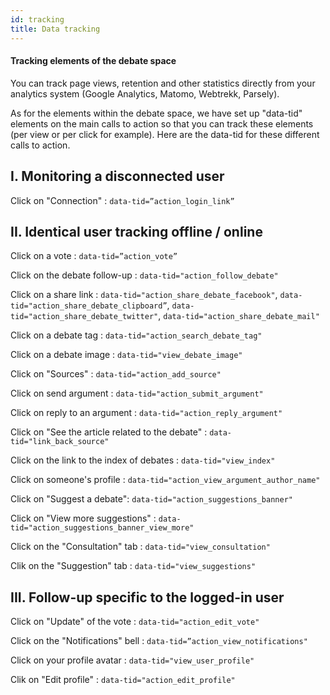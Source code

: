 ```yaml
---
id: tracking
title: Data tracking
---
```


#### Tracking elements of the debate space

You can track page views, retention and other statistics directly from your analytics system (Google Analytics, Matomo, Webtrekk, Parsely).

As for the elements within the debate space, we have set up "data-tid" elements on the main calls to action so that you can track these elements (per view or per click for example).
Here are the data-tid for these different calls to action.

## I. Monitoring a disconnected user

Click on "Connection" : `data-tid=”action_login_link”`

## II. Identical user tracking offline / online

Click on a vote : `data-tid=”action_vote”`

Click on the debate follow-up : `data-tid="action_follow_debate"`

Click on a share link : `data-tid="action_share_debate_facebook"`, `data-tid="action_share_debate_clipboard”`, `data-tid="action_share_debate_twitter"`, `data-tid="action_share_debate_mail"`

Click on a debate tag : `data-tid="action_search_debate_tag"`

Click on a debate image : `data-tid="view_debate_image"`

Click on "Sources" : `data-tid="action_add_source"`

Click on send argument : `data-tid="action_submit_argument"`

Click on reply to an argument : `data-tid="action_reply_argument"`

Click on "See the article related to the debate" : `data-tid="link_back_source"`

Click on the link to the index of debates : `data-tid="view_index"`

Click on someone's profile : `data-tid="action_view_argument_author_name"`

Click on "Suggest a debate": `data-tid="action_suggestions_banner"`

Click on "View more suggestions" : `data-tid="action_suggestions_banner_view_more"`

Click on the "Consultation" tab : `data-tid="view_consultation"`

Clik on the "Suggestion" tab : `data-tid="view_suggestions"`

## III. Follow-up specific to the logged-in user

Click on "Update" of the vote : `data-tid="action_edit_vote"`

Click on the "Notifications" bell : `data-tid=”action_view_notifications"`

Click on your profile avatar : `data-tid="view_user_profile"`

Clik on "Edit profile" : `data-tid="action_edit_profile"`
